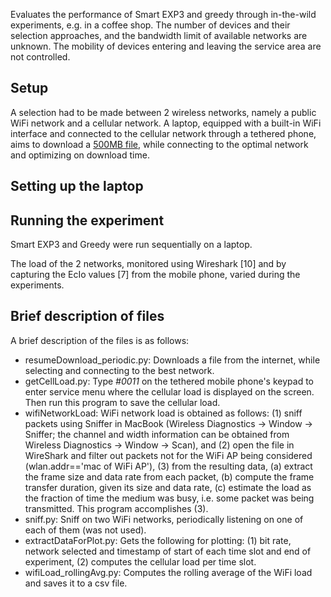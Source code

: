 Evaluates the performance of Smart EXP3 and greedy through in-the-wild experiments, e.g. in a coffee shop. The number of devices and their selection approaches, and the bandwidth limit of available networks are unknown. The mobility of devices entering and leaving the service area are not controlled.

## Setup
A selection had to be made between 2 wireless networks, namely a public WiFi network and a cellular network. A laptop, equipped with a built-in WiFi interface and connected to the cellular network through a tethered phone, aims to download a [500MB file](http://www.speedtest.com.sg/), while connecting to the optimal network and optimizing on download time.

## Setting up the laptop

## Running the experiment
Smart EXP3 and Greedy were run sequentially on a laptop.


The load of the 2 networks, monitored using Wireshark [10] and by capturing the EcIo values [7] from the mobile phone, varied during the experiments. 

## Brief description of files 
A brief description of the files is as follows:
* resumeDownload_periodic.py: Downloads a file from the internet, while selecting and connecting to the best network.
* getCellLoad.py: Type *#0011* on the tethered mobile phone's keypad to enter service menu where the cellular load is displayed on the screen. Then run this program to save the cellular load.
* wifiNetworkLoad: WiFi network load is obtained as follows: (1) sniff packets using Sniffer in MacBook (Wireless Diagnostics -> Window -> Sniffer; the channel and width information can be obtained from Wireless Diagnostics -> Window -> Scan), and (2) open the file in WireShark and filter out packets not for the WiFi AP being considered (wlan.addr=='mac of WiFi AP'), (3) from the resulting data, (a) extract the frame size and data rate from each packet, (b) compute the frame transfer duration, given its size and data rate, (c) estimate the load as the fraction of time the medium was busy, i.e. some packet was being transmitted. This program accomplishes (3).
* sniff.py: Sniff on two WiFi networks, periodically listening on one of each of them (was not used).
* extractDataForPlot.py: Gets the following for plotting: (1) bit rate, network selected and timestamp of start of each time slot and end of experiment, (2) computes the cellular load per time slot.
* wifiLoad_rollingAvg.py: Computes the rolling average of the WiFi load and saves it to a csv file.
